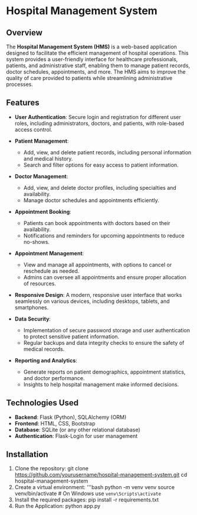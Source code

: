 # Hospital Management System

## Overview

The **Hospital Management System (HMS)** is a web-based application designed to facilitate the efficient management of hospital operations. This system provides a user-friendly interface for healthcare professionals, patients, and administrative staff, enabling them to manage patient records, doctor schedules, appointments, and more. The HMS aims to improve the quality of care provided to patients while streamlining administrative processes.

## Features

- **User  Authentication**: Secure login and registration for different user roles, including administrators, doctors, and patients, with role-based access control.
  
- **Patient Management**: 
  - Add, view, and delete patient records, including personal information and medical history.
  - Search and filter options for easy access to patient information.

- **Doctor Management**: 
  - Add, view, and delete doctor profiles, including specialties and availability.
  - Manage doctor schedules and appointments efficiently.

- **Appointment Booking**: 
  - Patients can book appointments with doctors based on their availability.
  - Notifications and reminders for upcoming appointments to reduce no-shows.

- **Appointment Management**: 
  - View and manage all appointments, with options to cancel or reschedule as needed.
  - Admins can oversee all appointments and ensure proper allocation of resources.

- **Responsive Design**: A modern, responsive user interface that works seamlessly on various devices, including desktops, tablets, and smartphones.

- **Data Security**: 
  - Implementation of secure password storage and user authentication to protect sensitive patient information.
  - Regular backups and data integrity checks to ensure the safety of medical records.

- **Reporting and Analytics**: 
  - Generate reports on patient demographics, appointment statistics, and doctor performance.
  - Insights to help hospital management make informed decisions.

## Technologies Used

- **Backend**: Flask (Python), SQLAlchemy (ORM)
- **Frontend**: HTML, CSS, Bootstrap
- **Database**: SQLite (or any other relational database)
- **Authentication**: Flask-Login for user management

## Installation

1. Clone the repository:
   git clone https://github.com/yourusername/hospital-management-system.git
   cd hospital-management-system
2. Create a virtual environment:
   '''bash
   python -m venv venv
   source venv/bin/activate  # On Windows use `venv\Scripts\activate`
4. Install the required packages:
   pip install -r requirements.txt
5. Run the Application:
   python app.py
   
